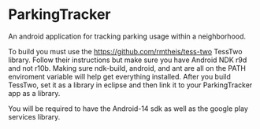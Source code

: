 ParkingTracker
==============

An android application for tracking parking usage within a neighborhood.


To build you must use the https://github.com/rmtheis/tess-two TessTwo library. Follow their instructions but make sure you have Android NDK r9d and not r10b. Making sure ndk-build, android, and ant are all on the PATH enviroment variable will help get everything installed. After you build TessTwo, set it as a library in eclipse and then link it to your ParkingTracker app as a library.

You will be required to have the Android-14 sdk as well as the google play services library.